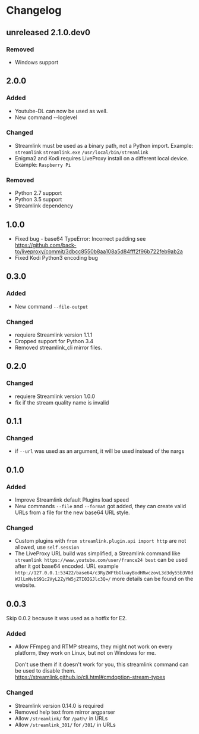 # Changelog

## unreleased 2.1.0.dev0

### Removed

- Windows support

## 2.0.0

### Added

- Youtube-DL can now be used as well.
- New command --loglevel

### Changed

- Streamlink must be used as a binary path, not a Python import.
  Example: `streamlink` `streamlink.exe` `/usr/local/bin/streamlink`
- Enigma2 and Kodi requires LiveProxy install on a different local device.
  Example: `Raspberry Pi`

### Removed

- Python 2.7 support
- Python 3.5 support
- Streamlink dependency

## 1.0.0

- Fixed bug - base64 TypeError: Incorrect padding
  see https://github.com/back-to/liveproxy/commit/3dbcc8550b8aa108a5d84fff2f96b722feb9ab2a
- Fixed Kodi Python3 encoding bug

## 0.3.0

### Added

- New command `--file-output`

### Changed

- requiere Streamlink version 1.1.1
- Dropped support for Python 3.4
- Removed streamlink_cli mirror files.

## 0.2.0

### Changed

- requiere Streamlink version 1.0.0
- fix if the stream quality name is invalid

## 0.1.1

### Changed

- if `--url` was used as an argument, it will be used instead of the nargs

## 0.1.0

### Added

- Improve Streamlink default Plugins load speed
- New commands `--file` and `--format` got added,
  they can create valid URLs from a file for the new base64 URL style.

### Changed

- Custom plugins with `from streamlink.plugin.api import http` are not allowed,
  use `self.session`
- The LiveProxy URL build was simplified, a Streamlink command like
  `streamlink https://www.youtube.com/user/france24 best`
  can be used after it got base64 encoded.
  URL example `http://127.0.0.1:53422/base64/c3RyZWFtbGluayBodHRwczovL3d3dy55b3V0dWJlLmNvbS91c2VyL2ZyYW5jZTI0IGJlc3Q=/`
  more details can be found on the website.

## 0.0.3

Skip 0.0.2 because it was used as a hotfix for E2.

### Added

- Allow FFmpeg and RTMP streams, they might not work on every platform,
  they work on Linux, but not on Windows for me.

  Don't use them if it doesn't work for you,
  this streamlink command can be used to disable them.
  https://streamlink.github.io/cli.html#cmdoption-stream-types

### Changed

- Streamlink version 0.14.0 is required
- Removed help text from mirror argparser
- Allow `/streamlink/` for `/path/` in URLs
- Allow `/streamlink_301/` for `/301/` in URLs
